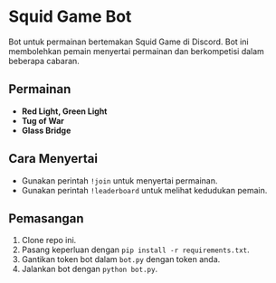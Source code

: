 # Squid Game Bot

Bot untuk permainan bertemakan Squid Game di Discord. Bot ini membolehkan pemain menyertai permainan dan berkompetisi dalam beberapa cabaran.

## Permainan
- **Red Light, Green Light**
- **Tug of War**
- **Glass Bridge**

## Cara Menyertai
- Gunakan perintah `!join` untuk menyertai permainan.
- Gunakan perintah `!leaderboard` untuk melihat kedudukan pemain.

## Pemasangan
1. Clone repo ini.
2. Pasang keperluan dengan `pip install -r requirements.txt`.
3. Gantikan token bot dalam `bot.py` dengan token anda.
4. Jalankan bot dengan `python bot.py`.
